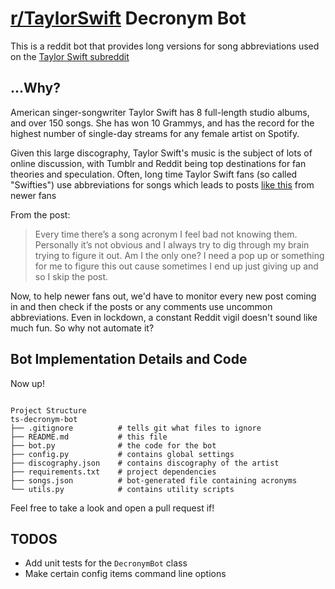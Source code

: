 # [r/TaylorSwift](https://www.reddit.com/r/TaylorSwift/) Decronym Bot

This is a reddit bot that provides long versions for song abbreviations used on the [Taylor Swift subreddit](https://www.reddit.com/r/TaylorSwift/)

## ...Why?

American singer-songwriter Taylor Swift has 8 full-length studio albums, and over 150 songs. She has won 10 Grammys, and has the record for the highest number  of single-day streams for any female artist on Spotify.

Given this large discography, Taylor Swift's music is the subject of lots of online discussion, with Tumblr and Reddit being top destinations for fan theories and speculation. Often, long time Taylor Swift fans (so called "Swifties") use abbreviations for songs which leads to posts [like this](https://www.reddit.com/r/TaylorSwift/comments/g5v7fx/every_time_theres_a_post_with_a_song_acronym_i/) from newer fans

From the post:
> Every time there’s a song acronym I feel bad not knowing them. Personally it’s not obvious and I always try to dig through my brain trying to figure it out. Am I the only one? I need a pop up or something for me to figure this out cause sometimes I end up just giving up and so I skip the post.

Now, to help newer fans out, we'd have to monitor every new post coming in and then check if the posts or any comments use uncommon abbreviations. Even in lockdown, a constant Reddit vigil doesn't sound like much fun. So why not automate it?

## Bot Implementation Details and Code

Now up!

```text

Project Structure
ts-decronym-bot
├── .gitignore          # tells git what files to ignore
├── README.md           # this file
├── bot.py              # the code for the bot
├── config.py           # contains global settings
├── discography.json    # contains discography of the artist
├── requirements.txt    # project dependencies
├── songs.json          # bot-generated file containing acronyms
└── utils.py            # contains utility scripts

```

Feel free to take a look and open a pull request if!

## TODOS

* Add unit tests for the `DecronymBot` class
* Make certain config items command line options
